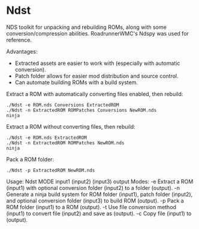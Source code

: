 # Ndst
NDS toolkit for unpacking and rebuilding ROMs, along with some conversion/compression abilities.
RoadrunnerWMC's Ndspy was used for reference.

Advantages:
* Extracted assets are easier to work with (especially with automatic conversion).
* Patch folder allows for easier mod distribution and source control.
* Can automate building ROMs with a build system.

Extract a ROM with automatically converting files enabled, then rebuild:
```
./Ndst -e ROM.nds Conversions ExtractedROM
./Ndst -n ExtractedROM ROMPatches Conversions NewROM.nds
ninja
```

Extract a ROM without converting files, then rebuild:
```
./Ndst -e ROM.nds ExtractedROM
./Ndst -n ExtractedROM ROMPatches NewROM.nds
ninja
```

Pack a ROM folder:
```
./Ndst -p ExtractedROM NewROM.nds
```

Usage:
    Ndst MODE input1 (input2) (input3) output
        Modes:
            -e Extract a ROM (input1) with optional conversion folder (input2) to a folder (output).
            -n Generate a ninja build system for ROM folder (input1), patch folder (input2), and optional conversion folder (input3) to build ROM (output).
            -p Pack a ROM folder (input1) to a ROM (output).
            -t Use file conversion method (input1) to convert file (input2) and save as (output).
            -c Copy file (input1) to (output).